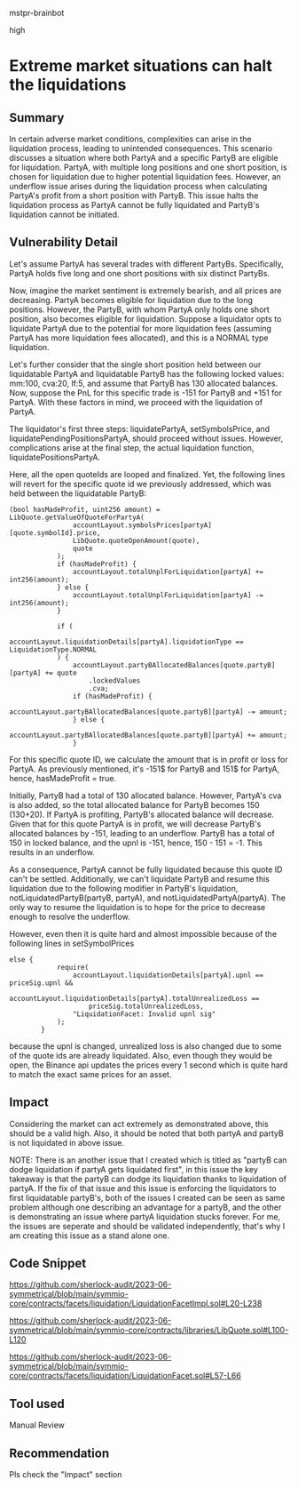 mstpr-brainbot

high

# Extreme market situations can halt the liquidations

## Summary
In certain adverse market conditions, complexities can arise in the liquidation process, leading to unintended consequences. This scenario discusses a situation where both PartyA and a specific PartyB are eligible for liquidation. PartyA, with multiple long positions and one short position, is chosen for liquidation due to higher potential liquidation fees. However, an underflow issue arises during the liquidation process when calculating PartyA's profit from a short position with PartyB. This issue halts the liquidation process as PartyA cannot be fully liquidated and PartyB's liquidation cannot be initiated.
## Vulnerability Detail
Let's assume PartyA has several trades with different PartyBs. Specifically, PartyA holds five long and one short positions with six distinct PartyBs.

Now, imagine the market sentiment is extremely bearish, and all prices are decreasing. PartyA becomes eligible for liquidation due to the long positions. However, the PartyB, with whom PartyA only holds one short position, also becomes eligible for liquidation. Suppose a liquidator opts to liquidate PartyA due to the potential for more liquidation fees (assuming PartyA has more liquidation fees allocated), and this is a NORMAL type liquidation.

Let's further consider that the single short position held between our liquidatable PartyA and liquidatable PartyB has the following locked values: mm:100, cva:20, lf:5, and assume that PartyB has 130 allocated balances. Now, suppose the PnL for this specific trade is -151 for PartyB and +151 for PartyA. With these factors in mind, we proceed with the liquidation of PartyA.

The liquidator's first three steps: liquidatePartyA, setSymbolsPrice, and liquidatePendingPositionsPartyA, should proceed without issues. However, complications arise at the final step, the actual liquidation function, liquidatePositionsPartyA.

Here, all the open quoteIds are looped and finalized. Yet, the following lines will revert for the specific quote id we previously addressed, which was held between the liquidatable PartyB:

```solidity
(bool hasMadeProfit, uint256 amount) = LibQuote.getValueOfQuoteForPartyA(
                accountLayout.symbolsPrices[partyA][quote.symbolId].price,
                LibQuote.quoteOpenAmount(quote),
                quote
            );
            if (hasMadeProfit) {
                accountLayout.totalUnplForLiquidation[partyA] += int256(amount);
            } else {
                accountLayout.totalUnplForLiquidation[partyA] -= int256(amount);
            }

            if (
                accountLayout.liquidationDetails[partyA].liquidationType == LiquidationType.NORMAL
            ) {
                accountLayout.partyBAllocatedBalances[quote.partyB][partyA] += quote
                    .lockedValues
                    .cva;
                if (hasMadeProfit) {
                    accountLayout.partyBAllocatedBalances[quote.partyB][partyA] -= amount;
                } else {
                    accountLayout.partyBAllocatedBalances[quote.partyB][partyA] += amount;
                }
```
For this specific quote ID, we calculate the amount that is in profit or loss for PartyA. As previously mentioned, it's -151$ for PartyB and 151$ for PartyA, hence, hasMadeProfit = true.

Initially, PartyB had a total of 130 allocated balance. However, PartyA's cva is also added, so the total allocated balance for PartyB becomes 150 (130+20). If PartyA is profiting, PartyB's allocated balance will decrease. Given that for this quote PartyA is in profit, we will decrease PartyB's allocated balances by -151, leading to an underflow. PartyB has a total of 150 in locked balance, and the upnl is -151, hence, 150 - 151 = -1. This results in an underflow.

As a consequence, PartyA cannot be fully liquidated because this quote ID can't be settled. Additionally, we can't liquidate PartyB and resume this liquidation due to the following modifier in PartyB's liquidation, notLiquidatedPartyB(partyB, partyA), and notLiquidatedPartyA(partyA). The only way to resume the liquidation is to hope for the price to decrease enough to resolve the underflow.

However, even then it is quite hard and almost impossible because of the following lines in setSymbolPrices
    
```solidity
else {
            require(
                accountLayout.liquidationDetails[partyA].upnl == priceSig.upnl &&
                    accountLayout.liquidationDetails[partyA].totalUnrealizedLoss ==
                    priceSig.totalUnrealizedLoss,
                "LiquidationFacet: Invalid upnl sig"
            );
        }
```

because the upnl is changed, unrealized loss is also changed due to some of the quote ids are already liquidated. Also, even though they would be open, the Binance api updates the prices every 1 second which is quite hard to match the exact same prices for an asset. 
## Impact
Considering the market can act extremely as demonstrated above, this should be a valid high. Also, it should be noted that both partyA and partyB is not liquidated in above issue. 

NOTE:
There is an another issue that I created which is titled as "partyB can dodge liquidation if partyA gets liquidated first", in this issue the key takeaway is that the partyB can dodge its liquidation thanks to liquidation of partyA. If the fix of that issue and this issue is enforcing the liquidators to first liquidatable partyB's, both of the issues I created can be seen as same problem although one describing an advantage for a partyB, and the other is demonstrating an issue where partyA liquidation stucks forever. For me, the issues are seperate and should be validated independently, that's why I am creating this issue as a stand alone one.
## Code Snippet
https://github.com/sherlock-audit/2023-06-symmetrical/blob/main/symmio-core/contracts/facets/liquidation/LiquidationFacetImpl.sol#L20-L238

https://github.com/sherlock-audit/2023-06-symmetrical/blob/main/symmio-core/contracts/libraries/LibQuote.sol#L100-L120

https://github.com/sherlock-audit/2023-06-symmetrical/blob/main/symmio-core/contracts/facets/liquidation/LiquidationFacet.sol#L57-L66
## Tool used

Manual Review

## Recommendation
Pls check the "Impact" section 